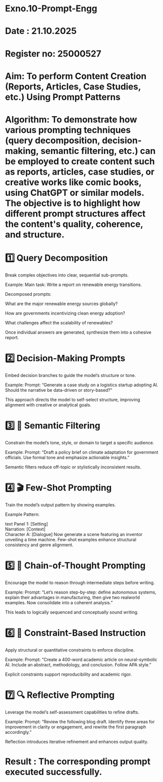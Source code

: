# Exno.10-Prompt-Engg
# Date : 21.10.2025
# Register no: 25000527
# Aim: To perform Content Creation (Reports, Articles, Case Studies, etc.) Using Prompt Patterns

# Algorithm: To demonstrate how various prompting techniques (query decomposition, decision-making, semantic filtering, etc.) can be employed to create content such as reports, articles, case studies, or creative works like comic books, using ChatGPT or similar models. The objective is to highlight how different prompt structures affect the content's quality, coherence, and structure.

# 1️⃣ Query Decomposition
Break complex objectives into clear, sequential sub-prompts.

Example:
Main task: Write a report on renewable energy transitions.

Decomposed prompts:

What are the major renewable energy sources globally?

How are governments incentivizing clean energy adoption?

What challenges affect the scalability of renewables?

Once individual answers are generated, synthesize them into a cohesive report.

# 2️⃣ Decision-Making Prompts
Embed decision branches to guide the model’s structure or tone.

Example:
Prompt: “Generate a case study on a logistics startup adopting AI. Should the narrative be data-driven or story-based?”

This approach directs the model to self-select structure, improving alignment with creative or analytical goals.

# 3️⃣ 🧩 Semantic Filtering
Constrain the model’s tone, style, or domain to target a specific audience.

Example:
Prompt: “Draft a policy brief on climate adaptation for government officials. Use formal tone and emphasize actionable insights.”

Semantic filters reduce off-topic or stylistically inconsistent results.

# 4️⃣ 🎬 Few-Shot Prompting
Train the model’s output pattern by showing examples.

Example Pattern:

text
Panel 1: [Setting]  
Narration: [Context]  
Character A: [Dialogue]
Now generate a scene featuring an inventor unveiling a time machine.
Few-shot examples enhance structural consistency and genre alignment.

# 5️⃣ 🧩 Chain-of-Thought Prompting
Encourage the model to reason through intermediate steps before writing.

Example:
Prompt: “Let’s reason step-by-step: define autonomous systems, explain their advantages in manufacturing, then give two realworld examples. Now consolidate into a coherent analysis.”

This leads to logically sequenced and conceptually sound writing.

# 6️⃣ 🧱 Constraint-Based Instruction
Apply structural or quantitative constraints to enforce discipline.

Example:
Prompt: “Create a 400-word academic article on neural-symbolic AI. Include an abstract, methodology, and conclusion. Follow APA style.”

Explicit constraints support reproducibility and academic rigor.

# 7️⃣ 🔍 Reflective Prompting
Leverage the model’s self-assessment capabilities to refine drafts.

Example:
Prompt: “Review the following blog draft. Identify three areas for improvement in clarity or engagement, and rewrite the first paragraph accordingly.”

Reflection introduces iterative refinement and enhances output quality.
# Result :  The corresponding prompt executed successfully.
